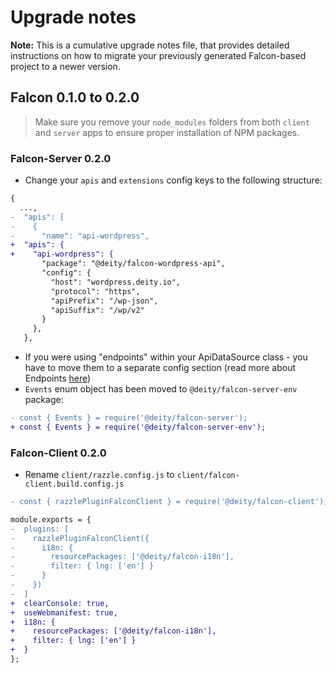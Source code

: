 # Upgrade notes

**Note:** This is a cumulative upgrade notes file, that provides detailed instructions
on how to migrate your previously generated Falcon-based project to a newer version.

## Falcon 0.1.0 to 0.2.0

> Make sure you remove your `node_modules` folders from both `client` and `server` apps
> to ensure proper installation of NPM packages.

### Falcon-Server 0.2.0

- Change your `apis` and `extensions` config keys to the following structure:
```diff
{
  ...,
-  "apis": [
-    {
-      "name": "api-wordpress",
+  "apis": {
+    "api-wordpress": {
       "package": "@deity/falcon-wordpress-api",
       "config": {
         "host": "wordpress.deity.io",
         "protocol": "https",
         "apiPrefix": "/wp-json",
         "apiSuffix": "/wp/v2"
       }
     },
   },
```
- If you were using "endpoints" within your ApiDataSource class - you have to move them to a separate config
section (read more about Endpoints [here](https://falcon.deity.io/docs/falcon-server/endpoints))
- `Events` enum object has been moved to `@deity/falcon-server-env` package:
```diff
- const { Events } = require('@deity/falcon-server');
+ const { Events } = require('@deity/falcon-server-env');
```

### Falcon-Client 0.2.0

- Rename `client/razzle.config.js` to `client/falcon-client.build.config.js`
```diff
- const { razzlePluginFalconClient } = require('@deity/falcon-client');

module.exports = {
-  plugins: [
-    razzlePluginFalconClient({
-      i18n: {
-        resourcePackages: ['@deity/falcon-i18n'],
-        filter: { lng: ['en'] }
-      }
-    })
-  ]
+  clearConsole: true,
+  useWebmanifest: true,
+  i18n: {
+    resourcePackages: ['@deity/falcon-i18n'],
+    filter: { lng: ['en'] }
+  }
};
```
